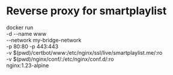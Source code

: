 # Reverse proxy for smartplaylist

docker run \
    -d --name www \
    --network my-bridge-network \
    -p 80:80 -p 443:443 \
    -v $(pwd)/certbot/www:/etc/nginx/ssl/live/smartplaylist.me/:ro \
    -v $(pwd)/nginx/conf/:/etc/nginx/conf.d/:ro \
    nginx:1.23-alpine
